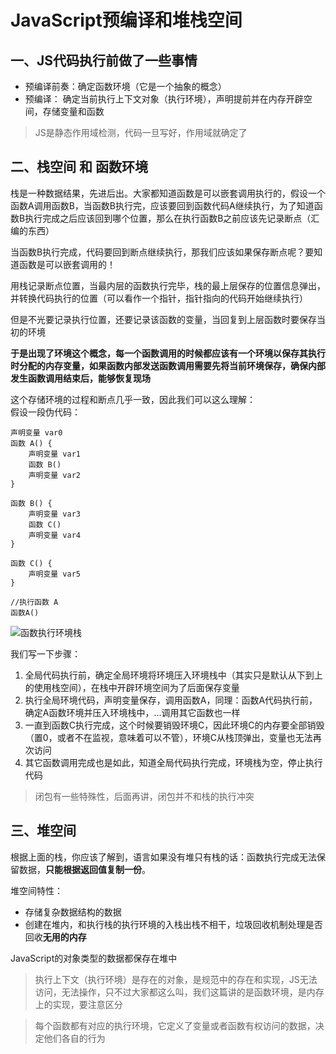 # JavaScript预编译和堆栈空间

## 一、JS代码执行前做了一些事情
- 预编译前奏：确定函数环境（它是一个抽象的概念）
- 预编译： 确定当前执行上下文对象（执行环境），声明提前并在内存开辟空间，存储变量和函数

> JS是静态作用域检测，代码一旦写好，作用域就确定了
## 二、栈空间 和 函数环境
栈是一种数据结果，先进后出。大家都知道函数是可以嵌套调用执行的，假设一个函数A调用函数B，当函数B执行完，应该要回到函数代码A继续执行，为了知道函数B执行完成之后应该回到哪个位置，那么在执行函数B之前应该先记录断点（汇编的东西）      

当函数B执行完成，代码要回到断点继续执行，那我们应该如果保存断点呢？要知道函数是可以嵌套调用的！

用栈记录断点位置，当最内层的函数执行完毕，栈的最上层保存的位置信息弹出，并转换代码执行的位置（可以看作一个指针，指针指向的代码开始继续执行）

但是不光要记录执行位置，还要记录该函数的变量，当回复到上层函数时要保存当初的环境

**于是出现了环境这个概念，每一个函数调用的时候都应该有一个环境以保存其执行时分配的内存变量，如果函数内部发送函数调用需要先将当前环境保存，确保内部发生函数调用结束后，能够恢复现场**

这个存储环境的过程和断点几乎一致，因此我们可以这么理解：        
假设一段伪代码：
```
声明变量 var0
函数 A() {
    声明变量 var1
    函数 B()
    声明变量 var2
}

函数 B() {
    声明变量 var3
    函数 C()
    声明变量 var4
}

函数 C() {
    声明变量 var5
}

//执行函数 A
函数A()
```
![函数执行环境栈](https://img-blog.csdnimg.cn/20210108111243879.PNG?x-oss-process=image/watermark,type_ZmFuZ3poZW5naGVpdGk,shadow_10,text_aHR0cHM6Ly9ibG9nLmNzZG4ubmV0L3d1Y2FuMTEx,size_16,color_FFFFFF,t_70#pic_center)

我们写一下步骤：
1. 全局代码执行前，确定全局环境将环境压入环境栈中（其实只是默认从下到上的使用栈空间），在栈中开辟环境空间为了后面保存变量
2. 执行全局环境代码，声明变量保存，调用函数A，同理：函数A代码执行前，确定A函数环境并压入环境栈中，...调用其它函数也一样
3. 一直到函数C执行完成，这个时候要销毁环境C，因此环境C的内存要全部销毁（置0，或者不在监视，意味着可以不管），环境C从栈顶弹出，变量也无法再次访问
4. 其它函数调用完成也是如此，知道全局代码执行完成，环境栈为空，停止执行代码

> 闭包有一些特殊性，后面再讲，闭包并不和栈的执行冲突

## 三、堆空间
根据上面的栈，你应该了解到，语言如果没有堆只有栈的话：函数执行完成无法保留数据，**只能根据返回值复制一份**。

堆空间特性：
- 存储复杂数据结构的数据
- 创建在堆内，和执行栈的执行环境的入栈出栈不相干，垃圾回收机制处理是否回收**无用的内存**

JavaScript的对象类型的数据都保存在堆中

> 执行上下文（执行环境）是存在的对象，是规范中的存在和实现，JS无法访问，无法操作，只不过大家都这么叫，我们这篇讲的是函数环境，是内存上的实现，要注意区分

> 每个函数都有对应的执行环境，它定义了变量或者函数有权访问的数据，决定他们各自的行为
